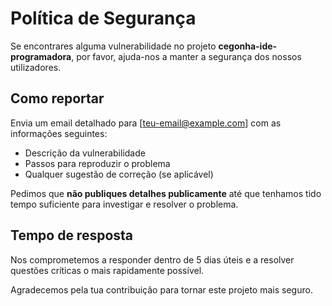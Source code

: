 # Política de Segurança

Se encontrares alguma vulnerabilidade no projeto **cegonha-ide-programadora**, por favor, ajuda-nos a manter a segurança dos nossos utilizadores.

## Como reportar

Envia um email detalhado para [teu-email@example.com] com as informações seguintes:

- Descrição da vulnerabilidade
- Passos para reproduzir o problema
- Qualquer sugestão de correção (se aplicável)

Pedimos que **não publiques detalhes publicamente** até que tenhamos tido tempo suficiente para investigar e resolver o problema.

## Tempo de resposta

Nos comprometemos a responder dentro de 5 dias úteis e a resolver questões críticas o mais rapidamente possível.

Agradecemos pela tua contribuição para tornar este projeto mais seguro.
